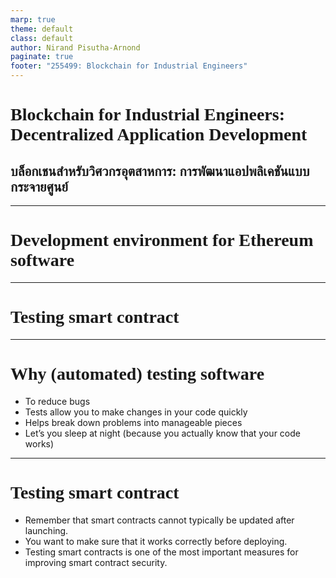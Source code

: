 ```yaml
---
marp: true
theme: default
class: default
author: Nirand Pisutha-Arnond
paginate: true
footer: "255499: Blockchain for Industrial Engineers"
---
```


<style>
@import url('https://fonts.googleapis.com/css2?family=Prompt:ital,wght@0,100;0,300;0,400;0,700;1,100;1,300;1,400;1,700&display=swap');

    :root {
    font-family: Prompt;
    --hl-color: #D57E7E;
}
h1 {
  font-family: Prompt
}
</style>

# Blockchain for Industrial Engineers: Decentralized Application Development

## บล็อกเชนสำหรับวิศวกรอุตสาหการ: การพัฒนาแอปพลิเคชันแบบกระจายศูนย์

---

# Development environment for Ethereum software

---

# Testing smart contract

---

# Why (automated) testing software

- To reduce bugs
- Tests allow you to make changes in your code quickly
- Helps break down problems into manageable pieces
- Let’s you sleep at night (because you actually know that your code works)

---

# Testing smart contract

- Remember that smart contracts cannot typically be updated after launching.
- You want to make sure that it works correctly before deploying.
- Testing smart contracts is one of the most important measures for improving smart contract security.
